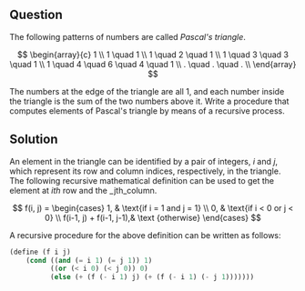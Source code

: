 Question
--------
The following patterns of numbers are called _Pascal's triangle_.

$$
\begin{array}{c}
1 \\
1 \quad 1 \\
1 \quad 2 \quad 1 \\
1 \quad 3 \quad 3 \quad 1 \\
1 \quad 4 \quad 6 \quad 4 \quad 1 \\
. \quad . \quad . \\
\end{array}
$$

The numbers at the edge of the triangle are all 1, and each number inside
the triangle is the sum of the two numbers above it. Write a procedure that
computes elements of Pascal's triangle by means of a recursive process.

Solution
--------
An element in the triangle can be identified by a pair of integers, _i_ and _j_,
which represent its row and column indices, respectively, in the triangle. The
following recursive mathematical definition can be used to get the element at
_ith_ row and the _jth_column.

$$
    f(i, j) = 
    \begin{cases}
    1, & \text{if i = 1 and j = 1} \\
    0, & \text{if i < 0 or j < 0} \\
    f(i-1, j) + f(i-1, j-1),& \text {otherwise}
    \end{cases}
$$

A recursive procedure for the above definition can be written as follows:

```scheme
(define (f i j)
    (cond ((and (= i 1) (= j 1)) 1)
          ((or (< i 0) (< j 0)) 0)
          (else (+ (f (- i 1) j) (+ (f (- i 1) (- j 1)))))))
```
